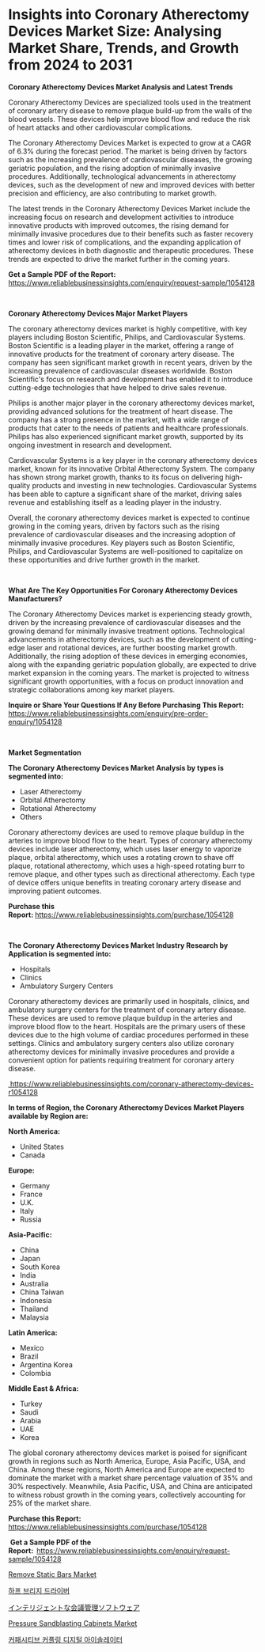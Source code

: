 <p><h1>Insights into Coronary Atherectomy Devices Market Size: Analysing Market Share, Trends, and Growth from 2024 to 2031</h1></p><p><strong>Coronary Atherectomy Devices Market Analysis and Latest Trends</strong></p>
<p><p>Coronary Atherectomy Devices are specialized tools used in the treatment of coronary artery disease to remove plaque build-up from the walls of the blood vessels. These devices help improve blood flow and reduce the risk of heart attacks and other cardiovascular complications.</p><p>The Coronary Atherectomy Devices Market is expected to grow at a CAGR of 6.3% during the forecast period. The market is being driven by factors such as the increasing prevalence of cardiovascular diseases, the growing geriatric population, and the rising adoption of minimally invasive procedures. Additionally, technological advancements in atherectomy devices, such as the development of new and improved devices with better precision and efficiency, are also contributing to market growth.</p><p>The latest trends in the Coronary Atherectomy Devices Market include the increasing focus on research and development activities to introduce innovative products with improved outcomes, the rising demand for minimally invasive procedures due to their benefits such as faster recovery times and lower risk of complications, and the expanding application of atherectomy devices in both diagnostic and therapeutic procedures. These trends are expected to drive the market further in the coming years.</p></p>
<p><strong>Get a Sample PDF of the Report:&nbsp;</strong> <a href="https://www.reliablebusinessinsights.com/enquiry/request-sample/1054128">https://www.reliablebusinessinsights.com/enquiry/request-sample/1054128</a></p>
<p>&nbsp;</p>
<p><strong>Coronary Atherectomy Devices Major Market Players</strong></p>
<p><p>The coronary atherectomy devices market is highly competitive, with key players including Boston Scientific, Philips, and Cardiovascular Systems. Boston Scientific is a leading player in the market, offering a range of innovative products for the treatment of coronary artery disease. The company has seen significant market growth in recent years, driven by the increasing prevalence of cardiovascular diseases worldwide. Boston Scientific's focus on research and development has enabled it to introduce cutting-edge technologies that have helped to drive sales revenue.</p><p>Philips is another major player in the coronary atherectomy devices market, providing advanced solutions for the treatment of heart disease. The company has a strong presence in the market, with a wide range of products that cater to the needs of patients and healthcare professionals. Philips has also experienced significant market growth, supported by its ongoing investment in research and development.</p><p>Cardiovascular Systems is a key player in the coronary atherectomy devices market, known for its innovative Orbital Atherectomy System. The company has shown strong market growth, thanks to its focus on delivering high-quality products and investing in new technologies. Cardiovascular Systems has been able to capture a significant share of the market, driving sales revenue and establishing itself as a leading player in the industry.</p><p>Overall, the coronary atherectomy devices market is expected to continue growing in the coming years, driven by factors such as the rising prevalence of cardiovascular diseases and the increasing adoption of minimally invasive procedures. Key players such as Boston Scientific, Philips, and Cardiovascular Systems are well-positioned to capitalize on these opportunities and drive further growth in the market.</p></p>
<p>&nbsp;</p>
<p><strong>What Are The Key Opportunities For Coronary Atherectomy Devices Manufacturers?</strong></p>
<p><p>The Coronary Atherectomy Devices market is experiencing steady growth, driven by the increasing prevalence of cardiovascular diseases and the growing demand for minimally invasive treatment options. Technological advancements in atherectomy devices, such as the development of cutting-edge laser and rotational devices, are further boosting market growth. Additionally, the rising adoption of these devices in emerging economies, along with the expanding geriatric population globally, are expected to drive market expansion in the coming years. The market is projected to witness significant growth opportunities, with a focus on product innovation and strategic collaborations among key market players.</p></p>
<p><strong>Inquire or Share Your Questions If Any Before Purchasing This Report:</strong> <a href="https://www.reliablebusinessinsights.com/enquiry/pre-order-enquiry/1054128">https://www.reliablebusinessinsights.com/enquiry/pre-order-enquiry/1054128</a></p>
<p>&nbsp;</p>
<p><strong>Market Segmentation</strong></p>
<p><strong>The Coronary Atherectomy Devices Market Analysis by types is segmented into:</strong></p>
<p><ul><li>Laser Atherectomy</li><li>Orbital Atherectomy</li><li>Rotational Atherectomy</li><li>Others</li></ul></p>
<p><p>Coronary atherectomy devices are used to remove plaque buildup in the arteries to improve blood flow to the heart. Types of coronary atherectomy devices include laser atherectomy, which uses laser energy to vaporize plaque, orbital atherectomy, which uses a rotating crown to shave off plaque, rotational atherectomy, which uses a high-speed rotating burr to remove plaque, and other types such as directional atherectomy. Each type of device offers unique benefits in treating coronary artery disease and improving patient outcomes.</p></p>
<p><strong>Purchase this Report:&nbsp;</strong><a href="https://www.reliablebusinessinsights.com/purchase/1054128">https://www.reliablebusinessinsights.com/purchase/1054128</a></p>
<p>&nbsp;</p>
<p><strong>The Coronary Atherectomy Devices Market Industry Research by Application is segmented into:</strong></p>
<p><ul><li>Hospitals</li><li>Clinics</li><li>Ambulatory Surgery Centers</li></ul></p>
<p><p>Coronary atherectomy devices are primarily used in hospitals, clinics, and ambulatory surgery centers for the treatment of coronary artery disease. These devices are used to remove plaque buildup in the arteries and improve blood flow to the heart. Hospitals are the primary users of these devices due to the high volume of cardiac procedures performed in these settings. Clinics and ambulatory surgery centers also utilize coronary atherectomy devices for minimally invasive procedures and provide a convenient option for patients requiring treatment for coronary artery disease.</p></p>
<p><a href="https://www.reliablebusinessinsights.com/coronary-atherectomy-devices-r1054128">&nbsp;https://www.reliablebusinessinsights.com/coronary-atherectomy-devices-r1054128</a></p>
<p><strong>In terms of Region, the Coronary Atherectomy Devices Market Players available by Region are:</strong></p>
<p>
    <p> <strong> North America: </strong>
        <ul>
            <li>United States</li>
            <li>Canada</li>
        </ul>
        </p> 
    <p> <strong> Europe: </strong>
        <ul>
            <li>Germany</li>
            <li>France</li>
            <li>U.K.</li>
            <li>Italy</li>
            <li>Russia</li>
        </ul>
        </p> 
    <p> <strong> Asia-Pacific: </strong>
        <ul>
            <li>China</li>
            <li>Japan</li>
            <li>South Korea</li>
            <li>India</li>
            <li>Australia</li>
            <li>China Taiwan</li>
            <li>Indonesia</li>
            <li>Thailand</li>
            <li>Malaysia</li>
        </ul>
        </p> 
    <p> <strong> Latin America: </strong>
        <ul>
            <li>Mexico</li>
            <li>Brazil</li>
            <li>Argentina Korea</li>
            <li>Colombia</li>
        </ul>
        </p> 
    <p> <strong> Middle East & Africa: </strong>
        <ul>
            <li>Turkey</li>
            <li>Saudi</li>
            <li>Arabia</li>
            <li>UAE</li>
            <li>Korea</li>
        </ul>
    </p>
    </p>
<p><p>The global coronary atherectomy devices market is poised for significant growth in regions such as North America, Europe, Asia Pacific, USA, and China. Among these regions, North America and Europe are expected to dominate the market with a market share percentage valuation of 35% and 30% respectively. Meanwhile, Asia Pacific, USA, and China are anticipated to witness robust growth in the coming years, collectively accounting for 25% of the market share.</p></p>
<p><strong>Purchase this Report: </strong><a href="https://www.reliablebusinessinsights.com/purchase/1054128">https://www.reliablebusinessinsights.com/purchase/1054128</a></p>
<p>&nbsp;<strong>Get a Sample PDF of the Report:&nbsp;&nbsp;</strong><a href="https://www.reliablebusinessinsights.com/enquiry/request-sample/1054128">https://www.reliablebusinessinsights.com/enquiry/request-sample/1054128</a></p>
<p><strong></strong></p>
<p><p><a href="https://github.com/abdillahsp58/Market-Research-Report-List-1/blob/main/remove-static-bars-market.md">Remove Static Bars Market</a></p><p><a href="https://github.com/sammyUltyylrich9067856/Market-Research-Report-List-2/blob/main/6711271180210.md">하프 브리지 드라이버</a></p><p><a href="https://github.com/FredaJerde/Market-Research-Report-List-1/blob/main/2918332167047.md">インテリジェントな会議管理ソフトウェア</a></p><p><a href="https://github.com/isharif044/Market-Research-Report-List-1/blob/main/pressure-sandblasting-cabinets-market.md">Pressure Sandblasting Cabinets Market</a></p><p><a href="https://github.com/Elenrrera7685/Market-Research-Report-List-2/blob/main/8050868180209.md">커패시티브 커플링 디지털 아이솔레이터</a></p></p>